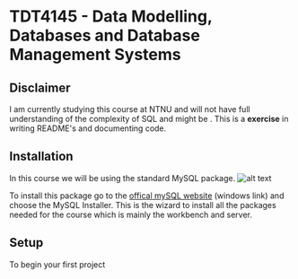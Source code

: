# TDT4145 - Data Modelling, Databases and Database Management Systems 

## Disclaimer
I am currently studying this course at NTNU and will not have full understanding of the complexity of SQL and might be . This is a **exercise** in writing README's and documenting code. 

## Installation
In this course we will be using the standard MySQL package.
![alt text](https://github.com/oddaspa/TDT4145/images/mysql_logo.png "Official MySQL logo")

To install this package go to the [offical mySQL website](https://dev.mysql.com/downloads/windows/) (windows link) and choose the MySQL Installer. This is the wizard to install all the packages needed for the course which is mainly the workbench and server. 

## Setup
To begin your first project 
